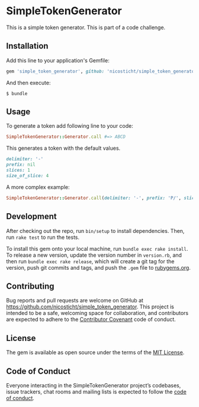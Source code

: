 # SimpleTokenGenerator

This is a simple token generator. This is part of a code challenge.

## Installation

Add this line to your application's Gemfile:

```ruby
gem 'simple_token_generator', github: 'nicosticht/simple_token_generator'
```

And then execute:

    $ bundle

## Usage

To generate a token add following line to your code:

```ruby
SimpleTokenGenerator::Generator.call #=> ABCD
```

This generates a token with the default values.

```ruby
delimiter: '-'
prefix: nil
slices: 1
size_of_slice: 4
```

A more complex example:

```ruby
SimpleTokenGenerator::Generator.call(delimiter: '-', prefix: 'P/', slices: 3, size_of_slice: 2) #=> P/AB-CD-EF
```


## Development

After checking out the repo, run `bin/setup` to install dependencies. Then, run `rake test` to run the tests.

To install this gem onto your local machine, run `bundle exec rake install`. To release a new version, update the version number in `version.rb`, and then run `bundle exec rake release`, which will create a git tag for the version, push git commits and tags, and push the `.gem` file to [rubygems.org](https://rubygems.org).

## Contributing

Bug reports and pull requests are welcome on GitHub at https://github.com/nicosticht/simple_token_generator. This project is intended to be a safe, welcoming space for collaboration, and contributors are expected to adhere to the [Contributor Covenant](http://contributor-covenant.org) code of conduct.

## License

The gem is available as open source under the terms of the [MIT License](https://opensource.org/licenses/MIT).

## Code of Conduct

Everyone interacting in the SimpleTokenGenerator project’s codebases, issue trackers, chat rooms and mailing lists is expected to follow the [code of conduct](https://github.com/nicosticht/simple_token_generator/blob/master/CODE_OF_CONDUCT.md).

